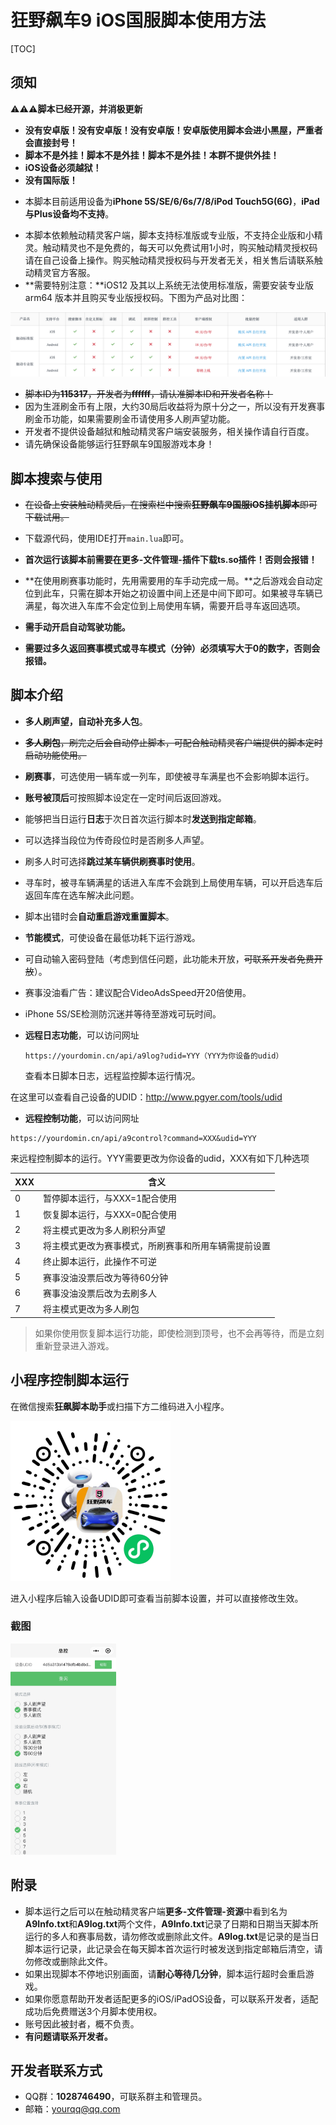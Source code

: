 # 狂野飙车9 iOS国服脚本使用方法

[TOC]

## 须知

⚠️⚠️⚠️**脚本已经开源，并消极更新**

+ **没有安卓版！没有安卓版！没有安卓版！安卓版使用脚本会进小黑屋，严重者会直接封号！**
+ **脚本不是外挂！脚本不是外挂！脚本不是外挂！本群不提供外挂！**
+ **iOS设备必须越狱！**
+ **没有国际版！**

- 本脚本目前适用设备为**iPhone 5S/SE/6/6s/7/8/iPod Touch5G(6G)**，**iPad与Plus设备均不支持**。

+ 本脚本依赖触动精灵客户端，脚本支持标准版或专业版，不支持企业版和小精灵。触动精灵也不是免费的，每天可以免费试用1小时，购买触动精灵授权码请在自己设备上操作。购买触动精灵授权码与开发者无关，相关售后请联系触动精灵官方客服。
+ **需要特别注意：**iOS12 及其以上系统无法使用标准版，需要安装专业版 arm64 版本并且购买专业版授权码。下图为产品对比图：

<img src="./images/Touchsprite.png"  />

+ ~~脚本ID为**115317**，开发者为**ffffff**，请认准脚本ID和开发者名称！~~
+ 因为生涯刷金币有上限，大约30局后收益将为原十分之一，所以没有开发赛事刷金币功能，如果需要刷金币请使用多人刷声望功能。
+ 开发者不提供设备越狱和触动精灵客户端安装服务，相关操作请自行百度。
+ 请先确保设备能够运行狂野飙车9国服游戏本身！

## 脚本搜索与使用

+ ~~在设备上安装触动精灵后，在搜索栏中搜索**狂野飙车9国服iOS挂机脚本**即可下载试用。~~
+ 下载源代码，使用IDE打开`main.lua`即可。
+ **首次运行该脚本前需要在更多-文件管理-插件下载ts.so插件！否则会报错！**

+ **在使用刷赛事功能时，先用需要用的车手动完成一局。**之后游戏会自动定位到此车，只需在脚本开始之初设置中间上还是中间下即可。如果被寻车辆已满星，每次进入车库不会定位到上局使用车辆，需要开启寻车返回选项。
+ **需手动开启自动驾驶功能。**
+ **需要过多久返回赛事模式或寻车模式（分钟）必须填写大于0的数字，否则会报错。**

## 脚本介绍

+ **多人刷声望，自动补充多人包**。

+ ~~**多人刷包**，刷完之后会自动停止脚本，可配合触动精灵客户端提供的脚本定时启动功能使用。~~

+ **刷赛事**，可选使用一辆车或一列车，即使被寻车满星也不会影响脚本运行。

+ **账号被顶后**可按照脚本设定在一定时间后返回游戏。

+ 能够把当日运行**日志**于次日首次运行脚本时**发送到指定邮箱**。

+ 可以选择当段位为传奇段位时是否刷多人声望。

+ 刷多人时可选择**跳过某车辆供刷赛事时使用**。

+ 寻车时，被寻车辆满星的话进入车库不会跳到上局使用车辆，可以开启选车后返回车库在选车解决此问题。

+ 脚本出错时会**自动重启游戏重置脚本**。

+ **节能模式**，可使设备在最低功耗下运行游戏。

+ 可自动输入密码登陆（考虑到信任问题，此功能未开放，~~可联系开发者免费开放~~）。

+ 赛事没油看广告：建议配合VideoAdsSpeed开20倍使用。

+ iPhone 5S/SE检测防沉迷并等待至游戏可玩时间。

+ **远程日志功能**，可以访问网址

  ```
  https://yourdomin.cn/api/a9log?udid=YYY（YYY为你设备的udid）
  ```

  查看本日脚本日志，远程监控脚本运行情况。

在这里可以查看自己设备的UDID：http://www.pgyer.com/tools/udid

+ **远程控制功能**，可以访问网址

```
https://yourdomin.cn/api/a9control?command=XXX&udid=YYY
```

来远程控制脚本的运行。YYY需要更改为你设备的udid，XXX有如下几种选项

| XXX  | 含义                                                 |
| ---- | ---------------------------------------------------- |
| 0    | 暂停脚本运行，与XXX=1配合使用                        |
| 1    | 恢复脚本运行，与XXX=0配合使用                        |
| 2    | 将主模式更改为多人刷积分声望                         |
| 3    | 将主模式更改为赛事模式，所刷赛事和所用车辆需提前设置 |
| 4    | 终止脚本运行，此操作不可逆                           |
| 5    | 赛事没油没票后改为等待60分钟                         |
| 6    | 赛事没油没票后改为去刷多人                           |
| 7    | 将主模式更改为多人刷包                               |

> 如果你使用恢复脚本运行功能，即使检测到顶号，也不会再等待，而是立刻重新登录进入游戏。

## 小程序控制脚本运行

在微信搜索**狂飙脚本助手**或扫描下方二维码进入小程序。

<img src="./images/小程序二维码.png" alt="小程序二维码" style="zoom: 25%;" />

进入小程序后输入设备UDID即可查看当前脚本设置，并可以直接修改生效。

### 截图

<img src="./images/小程序截图.jpg" alt="小程序截图" style="zoom:33%;" />

## 附录

+ 脚本运行之后可以在触动精灵客户端**更多-文件管理-资源**中看到名为**A9Info.txt**和**A9log.txt**两个文件，**A9Info.txt**记录了日期和日期当天脚本所运行的多人和赛事局数，请勿修改或删除此文件。**A9log.txt**是记录的是当日脚本运行记录，此记录会在每天脚本首次运行时被发送到指定邮箱后清空，请勿修改或删除此文件。
+ 如果出现脚本不停地识别画面，请**耐心等待几分钟**，脚本运行超时会重启游戏。
+ 如果你愿意帮助开发者适配更多的iOS/iPadOS设备，可以联系开发者，适配成功后免费赠送3个月脚本使用权。
+ 账号因此被封者，概不负责。
+ **有问题请联系开发者。**

## 开发者联系方式

+ QQ群：**1028746490**，可联系群主和管理员。
+ 邮箱：yourqq@qq.com